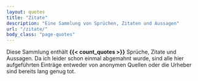```yaml
---
layout: quotes
title: "Zitate"
description: "Eine Sammlung von Sprüchen, Zitaten und Aussagen"
url: "/zitate/"
body_class: "page-quotes"
---
```


Diese Sammlung enthält **{{< count_quotes >}}** Sprüche, Zitate und Aussagen. Da ich leider schon einmal abgemahnt wurde, sind alle hier aufgeführten Einträge entweder von anonymen Quellen oder die Urheber sind bereits lang genug tot.
